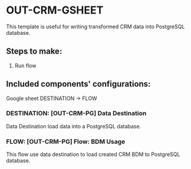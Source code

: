 # OUT-CRM-GSHEET

This template is useful for writing transformed CRM data into PostgreSQL database.

## Steps to make:

1.  Run flow

## Included components' configurations:

Google sheet DESTINATION -> FLOW

### DESTINATION: [OUT-CRM-PG] Data Destination

Data Destination load data into a PostgreSQL database.

### FLOW: [OUT-CRM-PG] Flow: BDM Usage

This flow use data destination to load created CRM BDM to PostgreSQL database.

